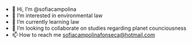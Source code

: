 - 👋 Hi, I’m @sofiacampolina
- 👀 I’m interested in environmental law 
- 🌱 I’m currently learning law 
- 💞️ I’m looking to collaborate on studies regarding planet counciousness
- 📫 How to reach me sofiacampolinafonseca@hotmail.com

<!---
sofiacampolina/sofiacampolina is a ✨ special ✨ repository because its `README.md` (this file) appears on your GitHub profile.
You can click the Preview link to take a look at your changes.
--->
